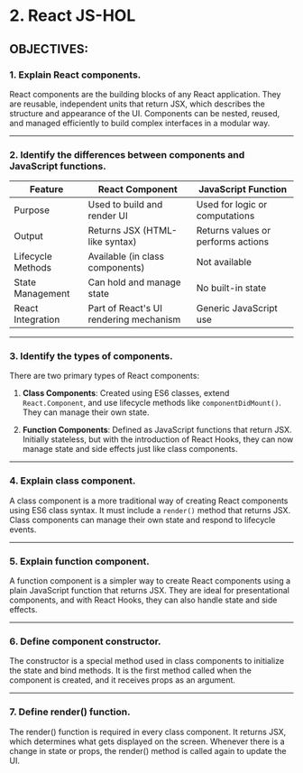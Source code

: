 # 2. React JS-HOL

## OBJECTIVES:


### 1. Explain React components.

React components are the building blocks of any React application. They are reusable, independent units that return JSX, which describes the structure and appearance of the UI. Components can be nested, reused, and managed efficiently to build complex interfaces in a modular way.

---

### 2. Identify the differences between components and JavaScript functions.

| Feature                        | React Component                            | JavaScript Function                    |
|-------------------------------|---------------------------------------------|----------------------------------------|
| Purpose                       | Used to build and render UI                 | Used for logic or computations         |
| Output                        | Returns JSX (HTML-like syntax)              | Returns values or performs actions     |
| Lifecycle Methods             | Available (in class components)             | Not available                          |
| State Management              | Can hold and manage state                   | No built-in state                      |
| React Integration             | Part of React's UI rendering mechanism      | Generic JavaScript use                 |

---

### 3. Identify the types of components.

There are two primary types of React components:

1. **Class Components**: Created using ES6 classes, extend `React.Component`, and use lifecycle methods like `componentDidMount()`. They can manage their own state.

2. **Function Components**: Defined as JavaScript functions that return JSX. Initially stateless, but with the introduction of React Hooks, they can now manage state and side effects just like class components.

---

### 4. Explain class component.

A class component is a more traditional way of creating React components using ES6 class syntax. It must include a `render()` method that returns JSX. Class components can manage their own state and respond to lifecycle events.

---

### 5. Explain function component.

A function component is a simpler way to create React components using a plain JavaScript function that returns JSX. They are ideal for presentational components, and with React Hooks, they can also handle state and side effects.

---

### 6. Define component constructor.
The constructor is a special method used in class components to initialize the state and bind methods. It is the first method called when the component is created, and it receives props as an argument.


---

### 7. Define render() function.
The render() function is required in every class component. It returns JSX, which determines what gets displayed on the screen. Whenever there is a change in state or props, the render() method is called again to update the UI.
